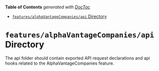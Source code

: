 <!-- START doctoc generated TOC please keep comment here to allow auto update -->
<!-- DON'T EDIT THIS SECTION, INSTEAD RE-RUN doctoc TO UPDATE -->

**Table of Contents** _generated with [DocToc](https://github.com/thlorenz/doctoc)_

- [`features/alphaVantageCompanies/api` Directory](#featuresalphavantagecompaniesapi-directory)

<!-- END doctoc generated TOC please keep comment here to allow auto update -->

# `features/alphaVantageCompanies/api` Directory

The api folder should contain exported API request declarations and api hooks related to the AlphaVantageCompanies feature.
